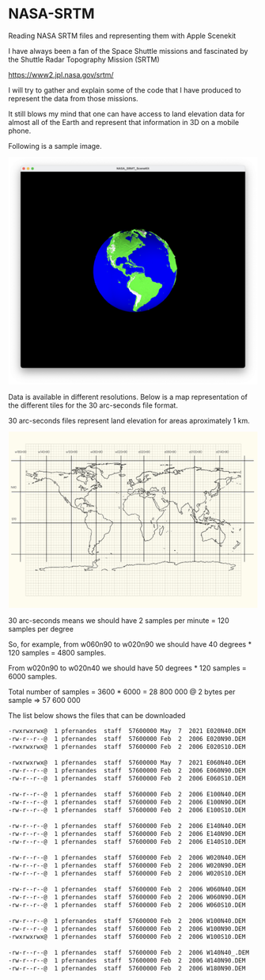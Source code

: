 # NASA-SRTM

Reading NASA SRTM files and representing them with Apple Scenekit

I have always been a fan of the Space Shuttle missions and fascinated by the Shuttle Radar Topography Mission (SRTM)

https://www2.jpl.nasa.gov/srtm/

I will try to gather and explain some of the code that I have produced to represent the data from those missions. 

It still blows my mind that one can have access to land elevation data for almost all of the Earth and represent that information in 3D on a mobile phone.

Following is a sample image.

![Earth Globe](SRMT.jpg)

Data is available in different resolutions. Below is a map representation of the different tiles for the 30 arc-seconds file format.

30 arc-seconds files represent land elevation for areas aproximately 1 km.

![World Map](WorldMap.jpg)

30 arc-seconds means we should have 2 samples per minute = 120 samples per degree

So, for example, from w060n90 to w020n90 we should have 40 degrees * 120 samples = 4800 samples.

From w020n90 to w020n40 we should have 50 degrees * 120 samples = 6000 samples.

Total number of samples = 3600 * 6000 = 28 800 000 @ 2 bytes per sample => 57 600 000

The list below shows the files that can be downloaded 

```
-rwxrwxrwx@  1 pfernandes  staff  57600000 May  7  2021 E020N40.DEM
-rw-r--r--@  1 pfernandes  staff  57600000 Feb  2  2006 E020N90.DEM
-rwxrwxrwx@  1 pfernandes  staff  57600000 Feb  2  2006 E020S10.DEM

-rwxrwxrwx@  1 pfernandes  staff  57600000 May  7  2021 E060N40.DEM
-rw-r--r--@  1 pfernandes  staff  57600000 Feb  2  2006 E060N90.DEM
-rw-r--r--@  1 pfernandes  staff  57600000 Feb  2  2006 E060S10.DEM

-rw-r--r--@  1 pfernandes  staff  57600000 Feb  2  2006 E100N40.DEM
-rw-r--r--@  1 pfernandes  staff  57600000 Feb  2  2006 E100N90.DEM
-rw-r--r--@  1 pfernandes  staff  57600000 Feb  2  2006 E100S10.DEM

-rw-r--r--@  1 pfernandes  staff  57600000 Feb  2  2006 E140N40.DEM
-rw-r--r--@  1 pfernandes  staff  57600000 Feb  2  2006 E140N90.DEM
-rw-r--r--@  1 pfernandes  staff  57600000 Feb  2  2006 E140S10.DEM

-rw-r--r--@  1 pfernandes  staff  57600000 Feb  2  2006 W020N40.DEM
-rw-r--r--@  1 pfernandes  staff  57600000 Feb  2  2006 W020N90.DEM
-rw-r--r--@  1 pfernandes  staff  57600000 Feb  2  2006 W020S10.DEM

-rw-r--r--@  1 pfernandes  staff  57600000 Feb  2  2006 W060N40.DEM
-rw-r--r--@  1 pfernandes  staff  57600000 Feb  2  2006 W060N90.DEM
-rw-r--r--@  1 pfernandes  staff  57600000 Feb  2  2006 W060S10.DEM

-rw-r--r--@  1 pfernandes  staff  57600000 Feb  2  2006 W100N40.DEM
-rw-r--r--@  1 pfernandes  staff  57600000 Feb  2  2006 W100N90.DEM
-rwxrwxrwx@  1 pfernandes  staff  57600000 Feb  2  2006 W100S10.DEM

-rw-r--r--@  1 pfernandes  staff  57600000 Feb  2  2006 W140N40_.DEM
-rw-r--r--@  1 pfernandes  staff  57600000 Feb  2  2006 W140N90.DEM
-rw-r--r--@  1 pfernandes  staff  57600000 Feb  2  2006 W180N90.DEM
      
